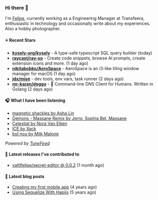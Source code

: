 ### Hi there 👋

I'm [Felipe](https://felipevm.com), currently working as a Engineering Manager at Transfeera, enthusiastic in technology and occasionally write about my experiences. Also a hobby photographer.

#### ⭐ Recent Stars
- **[kysely-org/kysely](https://github.com/kysely-org/kysely)** - A type-safe typescript SQL query builder (today)
- **[raycast/ray-so](https://github.com/raycast/ray-so)** - Create code snippets, browse AI prompts, create extension icons and more. (1 day ago)
- **[nikitabobko/AeroSpace](https://github.com/nikitabobko/AeroSpace)** - AeroSpace is an i3-like tiling window manager for macOS (1 day ago)
- **[jdx/mise](https://github.com/jdx/mise)** - dev tools, env vars, task runner (2 days ago)
- **[mr-karan/doggo](https://github.com/mr-karan/doggo)** - :dog: Command-line DNS Client for Humans. Written in Golang (2 days ago)

#### 🎧 What I have been listening
- [magnetic shackles by Asha Lin](https://open.spotify.com/track/6rFoIQHPEjMXJTnqhR5mT2)
- [Demons - Massane Remix by Jerro, Sophia Bel, Massane](https://open.spotify.com/track/0WGelFYfITJmfOnNyhRUq7)
- [Celestial by Nora Van Elken](https://open.spotify.com/track/2kMd68JKQBkywKtPuLqm2m)
- [ICE by Xack](https://open.spotify.com/track/2qSsD3yTWS3sZU6ygeKedR)
- [bol nou by Milk Malone](https://open.spotify.com/track/2fNKZAs6y2KWU3RcofwDmd)

_Powered by [TuneFeed](https://tunefeed.app?ref=valtlfelipe-gh-profile)_ 

#### 🚀 Latest releases I've contributed to


- [valtlfelipe/secret-editor @ 0.0.2](https://github.com/valtlfelipe/secret-editor/releases/tag/0.0.2) (1 month ago)

#### 📄 Latest blog posts
- [Creating my first mobile app](https://felipevm.com/posts/creating-my-first-mobile-app/) (4 years ago)
- [Using Sequelize With Hapijs](https://felipevm.com/posts/using-sequelize-with-hapijs/) (5 years ago)
